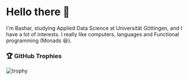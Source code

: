 # Hello there :wave:

I'm Bashar, studying Applied Data Science at Universität Göttingen, and I have a lot of interests. I really like computers, languages and Functional programming (Monads 😆).

### 🏆 GitHub Trophies
![trophy](https://github-profile-trophy.vercel.app/?username=thisHermit&theme=dracula)
